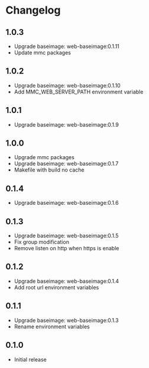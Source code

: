 # Changelog

## 1.0.3
  - Upgrade baseimage: web-baseimage:0.1.11
  - Update mmc packages

## 1.0.2
  - Upgrade baseimage: web-baseimage:0.1.10
  - Add MMC_WEB_SERVER_PATH environment variable

## 1.0.1
  - Upgrade baseimage: web-baseimage:0.1.9

## 1.0.0
  - Upgrade mmc packages
  - Upgrade baseimage: web-baseimage:0.1.7
  - Makefile with build no cache

## 0.1.4
  - Upgrade baseimage: web-baseimage:0.1.6

## 0.1.3
  - Upgrade baseimage: web-baseimage:0.1.5
  - Fix group modification
  - Remove listen on http when https is enable

## 0.1.2
  - Upgrade baseimage: web-baseimage:0.1.4
  - Add root url environment variables

## 0.1.1
  - Upgrade baseimage: web-baseimage:0.1.3
  - Rename environment variables

## 0.1.0
  - Initial release
